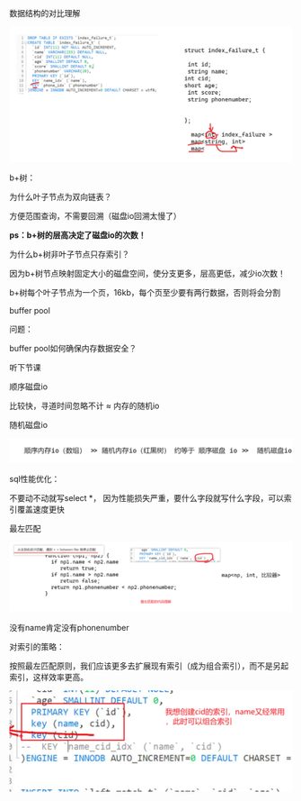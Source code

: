 数据结构的对比理解

![image-20241014184348073]($%7Bimages%7D/image-20241014184348073.png)



b+树：

为什么叶子节点为双向链表？

方便范围查询，不需要回溯（磁盘io回溯太慢了）

**ps：b+树的层高决定了磁盘io的次数！**

为什么b+树非叶子节点只存索引？

因为b+树节点映射固定大小的磁盘空间，使分支更多，层高更低，减少io次数！



b+树每个叶子节点为一个页，16kb，每个页至少要有两行数据，否则将会分割



buffer pool

问题：

buffer pool如何确保内存数据安全？

听下节课





顺序磁盘io 

比较快，寻道时间忽略不计 ≈ 内存的随机io

随机磁盘io



![image-20241014212458726]($%7Bimages%7D/image-20241014212458726.png)



sql性能优化：

不要动不动就写select *， 因为性能损失严重，要什么字段就写什么字段，可以索引覆盖速度更快





最左匹配

![image-20241014220321621]($%7Bimages%7D/image-20241014220321621.png)

没有name肯定没有phonenumber



对索引的策略：

按照最左匹配原则，我们应该更多去扩展现有索引（成为组合索引），而不是另起索引，这样效率更高。



![image-20241014220634628]($%7Bimages%7D/image-20241014220634628.png)
